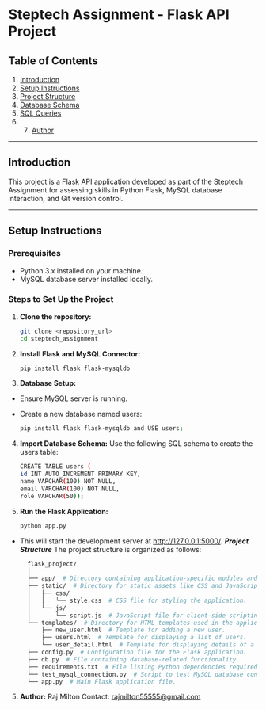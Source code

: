 # Steptech Assignment - Flask API Project

## Table of Contents

1. [Introduction](#introduction)
2. [Setup Instructions](#setup-instructions)
3. [Project Structure](#project-structure)
4. [Database Schema](#database-schema)
5. [SQL Queries](#sql-queries)
6. 7. [Author](#author)


----

## Introduction

This project is a Flask API application developed as part of the Steptech Assignment for assessing skills in Python Flask, MySQL database interaction, and Git version control.

---

## Setup Instructions

### Prerequisites

- Python 3.x installed on your machine.
- MySQL database server installed locally.

### Steps to Set Up the Project

1. **Clone the repository:**

   ```bash
   git clone <repository_url>
   cd steptech_assignment

2. **Install Flask and MySQL Connector:**

   ```bash
   pip install flask flask-mysqldb

3. **Database Setup:**
  * Ensure MySQL server is running.
  * Create a new database named users:
    
    ```bash
    pip install flask flask-mysqldb and USE users;

4. **Import Database Schema:**
Use the following SQL schema to create the users table:

    ```bash
    CREATE TABLE users (
    id INT AUTO_INCREMENT PRIMARY KEY,
    name VARCHAR(100) NOT NULL,
    email VARCHAR(100) NOT NULL,
    role VARCHAR(50));

5. **Run the Flask Application:**

   ```bash
   python app.py
   
  * This will start the development server at http://127.0.0.1:5000/.
***Project Structure***
The project structure is organized as follows:

    ```bash
      flask_project/
      │
      ├── app/  # Directory containing application-specific modules and packages.
      ├── static/  # Directory for static assets like CSS and JavaScript files.
      │   ├── css/
      │   │   └── style.css  # CSS file for styling the application.
      │   └── js/
      │       └── script.js  # JavaScript file for client-side scripting.
      └── templates/  # Directory for HTML templates used in the application.
          ├── new_user.html  # Template for adding a new user.
          ├── users.html  # Template for displaying a list of users.
          └── user_detail.html  # Template for displaying details of a user.
      ├── config.py  # Configuration file for the Flask application.
      ├── db.py  # File containing database-related functionality.
      ├── requirements.txt  # File listing Python dependencies required for the project.
      └── test_mysql_connection.py  # Script to test MySQL database connection.
      └── app.py  # Main Flask application file.  

5. **Author:**
Raj Milton
Contact: rajmilton55555@gmail.com
